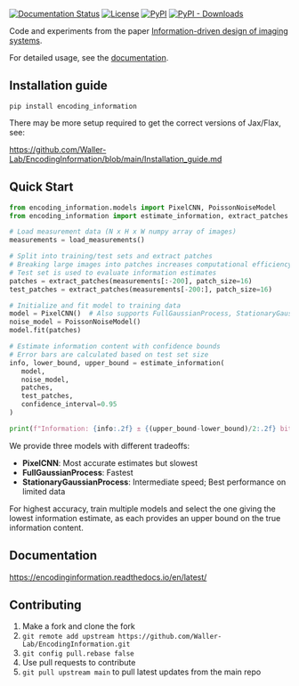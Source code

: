 [![Documentation Status](https://readthedocs.org/projects/encodinginformation/badge/?version=latest)](https://encodinginformation.readthedocs.io/en/latest/?badge=latest)
[![License](https://img.shields.io/pypi/l/encoding_information.svg)](https://github.com/EncodingInformation/EncodingInformation/raw/master/LICENSE)
[![PyPI](https://img.shields.io/pypi/v/encoding_information.svg)](https://pypi.org/project/encoding-information)
[![PyPI - Downloads](https://img.shields.io/pypi/dm/encoding_information.svg)](https://pypistats.org/packages/encoding_information)


Code and experiments from the paper [Information-driven design of imaging systems](https://waller-lab.github.io/EncodingInformationWebsite/). 

For detailed usage, see the [documentation](https://readthedocs.org/projects/encodinginformation/badge/?version=latest).

## Installation guide

`pip install encoding_information`

There may be more setup required to get the correct versions of Jax/Flax, see:

https://github.com/Waller-Lab/EncodingInformation/blob/main/Installation_guide.md


## Quick Start

```python
from encoding_information.models import PixelCNN, PoissonNoiseModel
from encoding_information import estimate_information, extract_patches

# Load measurement data (N x H x W numpy array of images) 
measurements = load_measurements()  

# Split into training/test sets and extract patches
# Breaking large images into patches increases computational efficiency
# Test set is used to evaluate information estimates
patches = extract_patches(measurements[:-200], patch_size=16)
test_patches = extract_patches(measurements[-200:], patch_size=16) 

# Initialize and fit model to training data
model = PixelCNN()  # Also supports FullGaussianProcess, StationaryGaussianProcess
noise_model = PoissonNoiseModel()
model.fit(patches)

# Estimate information content with confidence bounds
# Error bars are calculated based on test set size
info, lower_bound, upper_bound = estimate_information(
   model, 
   noise_model,
   patches,
   test_patches,
   confidence_interval=0.95
)

print(f"Information: {info:.2f} ± {(upper_bound-lower_bound)/2:.2f} bits/pixel")
```

We provide three models with different tradeoffs:

- **PixelCNN**: Most accurate estimates but slowest
- **FullGaussianProcess**: Fastest
- **StationaryGaussianProcess**: Intermediate speed; Best performance on limited data

For highest accuracy, train multiple models and select the one giving the lowest information estimate, as each provides an upper bound on the true information content.
   

## Documentation

https://encodinginformation.readthedocs.io/en/latest/


## Contributing

1. Make a fork and clone the fork
2. `git remote add upstream https://github.com/Waller-Lab/EncodingInformation.git`
3. `git config pull.rebase false`
4. Use pull requests to contribute
5. `git pull upstream main` to pull latest updates from the main repo


